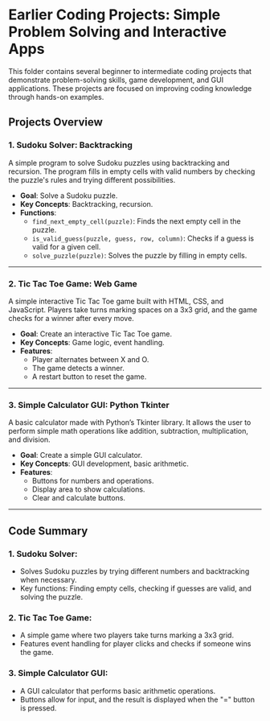 # Earlier Coding Projects: Simple Problem Solving and Interactive Apps

This folder contains several beginner to intermediate coding projects that demonstrate problem-solving skills, game development, and GUI applications. These projects are focused on improving coding knowledge through hands-on examples.

## Projects Overview

### 1. **Sudoku Solver: Backtracking**
   A simple program to solve Sudoku puzzles using backtracking and recursion. The program fills in empty cells with valid numbers by checking the puzzle's rules and trying different possibilities.

   - **Goal**: Solve a Sudoku puzzle.
   - **Key Concepts**: Backtracking, recursion.
   - **Functions**:
     - `find_next_empty_cell(puzzle)`: Finds the next empty cell in the puzzle.
     - `is_valid_guess(puzzle, guess, row, column)`: Checks if a guess is valid for a given cell.
     - `solve_puzzle(puzzle)`: Solves the puzzle by filling in empty cells.

---

### 2. **Tic Tac Toe Game: Web Game**
   A simple interactive Tic Tac Toe game built with HTML, CSS, and JavaScript. Players take turns marking spaces on a 3x3 grid, and the game checks for a winner after every move.

   - **Goal**: Create an interactive Tic Tac Toe game.
   - **Key Concepts**: Game logic, event handling.
   - **Features**:
     - Player alternates between X and O.
     - The game detects a winner.
     - A restart button to reset the game.

---

### 3. **Simple Calculator GUI: Python Tkinter**
   A basic calculator made with Python’s Tkinter library. It allows the user to perform simple math operations like addition, subtraction, multiplication, and division.

   - **Goal**: Create a simple GUI calculator.
   - **Key Concepts**: GUI development, basic arithmetic.
   - **Features**:
     - Buttons for numbers and operations.
     - Display area to show calculations.
     - Clear and calculate buttons.

---

## Code Summary

### 1. **Sudoku Solver**:
   - Solves Sudoku puzzles by trying different numbers and backtracking when necessary.
   - Key functions: Finding empty cells, checking if guesses are valid, and solving the puzzle.

### 2. **Tic Tac Toe Game**:
   - A simple game where two players take turns marking a 3x3 grid.
   - Features event handling for player clicks and checks if someone wins the game.

### 3. **Simple Calculator GUI**:
   - A GUI calculator that performs basic arithmetic operations.
   - Buttons allow for input, and the result is displayed when the "=" button is pressed.
